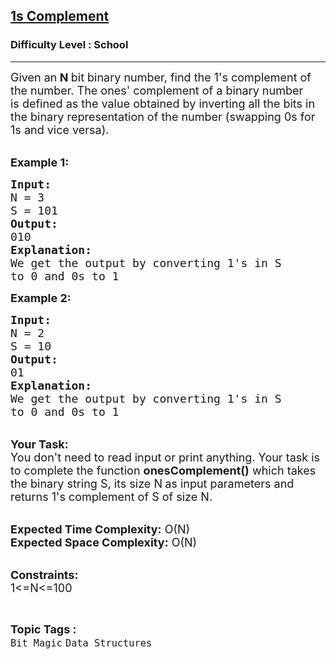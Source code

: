 <h2><a href="https://practice.geeksforgeeks.org/problems/1s-complement2819/1?utm_source=gfg&utm_medium=article&utm_campaign=bottom_sticky_on_article">1s Complement</a></h2><h3>Difficulty Level : School</h3><hr><div class="problems_problem_content__Xm_eO"><p><span style="font-size: 18px;">Given an<strong> N </strong>bit binary number, find the 1's complement of the number.&nbsp;The ones'&nbsp;complement&nbsp;of a binary number is&nbsp;defined&nbsp;as the value obtained by inverting all the bits in the binary representation of the number (swapping 0s for 1s and vice versa).</span><br>&nbsp;</p>
<p><strong><span style="font-size: 18px;">Example 1:</span></strong></p>
<pre><strong><span style="font-size: 18px;">Input:</span>
</strong><span style="font-size: 18px;">N = 3
S = 101
<strong>Output:
</strong>010
<strong>Explanation:
</strong>We get the output by converting 1's in S
to 0 and 0s to 1</span>
</pre>
<p><strong><span style="font-size: 18px;">Example 2:</span></strong></p>
<pre><span style="font-size: 18px;"><strong>Input:</strong>
N = 2
S = 10
<strong>Output:</strong>
01
<strong>Explanation:</strong>
We get the output by converting 1's in S
to 0 and 0s to 1</span>
</pre>
<p><br><span style="font-size: 18px;"><strong>Your Task:&nbsp;&nbsp;</strong><br>You don't need to read input or print anything. Your task is to complete the function&nbsp;<strong>onesComplement()</strong>&nbsp;which takes the binary string S, its size N<strong>&nbsp;</strong>as input parameters&nbsp;and returns 1's complement of S of size N.</span><br>&nbsp;</p>
<p><span style="font-size: 18px;"><strong>Expected Time Complexity:</strong> O(N)<br><strong>Expected Space Complexity:</strong> O(N)</span><br>&nbsp;</p>
<p><span style="font-size: 18px;"><strong>Constraints:</strong><br>1&lt;=N&lt;=100</span></p></div><br><p><span style=font-size:18px><strong>Topic Tags : </strong><br><code>Bit Magic</code>&nbsp;<code>Data Structures</code>&nbsp;